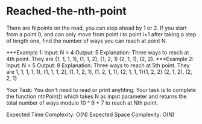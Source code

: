 # Reached-the-nth-point
There are N points on the road, you can step ahead by 1 or 2. If you start from a point 0, and can only move from point i to point i+1 after taking a step of length one, find the number of ways you can reach at point N.

***Example 1:
Input:
N = 4
Output:
5
Explanation: Three ways to reach at 4th point. They are {1, 1, 1, 1), (1, 1, 2), {1, 2, 1) (2, 1, 1), (2, 2).
***Example 2:
Input: N = 5
Output: 8
Explanation: Three ways to reach at 5th point. They are 1, 1, 1, 1, 1), {1, 1, 1, 2), (1, 1, 2, 1), (1, 2, 1, 1), \{2, 1, 1, 1\}\{1, 2, 2\} (2, 1, 2), (2, 2, 1}

Your Task:
You don't need to read or print anyhting. Your task is to complete the function nthPoint() which takes N as input parameter and returns the total number of ways modulo 10 ^ 9 + 7 to reach at Nth point.

Expected Time Complexity: O(N)
Expected Space Complexity: O(N)
